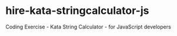 # hire-kata-stringcalculator-js
Coding Exercise - Kata String Calculator - for JavaScript developers
